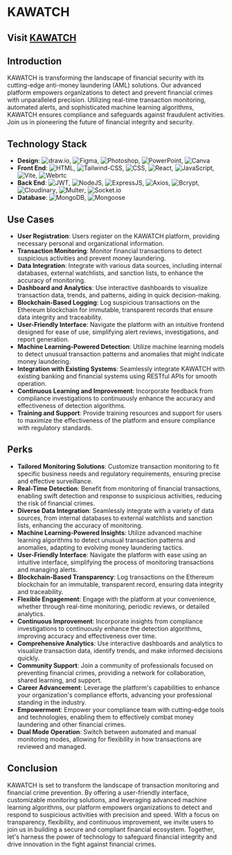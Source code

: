 # KAWATCH

## Visit <a href="https://kawatch-wkqh.vercel.app/" target="_blank">KAWATCH</a>

## Introduction
KAWATCH is transforming the landscape of financial security with its cutting-edge anti-money laundering (AML) solutions. Our advanced platform empowers organizations to detect and prevent financial crimes with unparalleled precision. Utilizing real-time transaction monitoring, automated alerts, and sophisticated machine learning algorithms, KAWATCH ensures compliance and safeguards against fraudulent activities. Join us in pioneering the future of financial integrity and security.

## Technology Stack
- **Design**: ![draw.io](https://img.shields.io/badge/Draw.io-design-F08705?style=flat&logo=diagramsdotnet), ![Figma](https://img.shields.io/badge/Figma-Design-F24E1E?style=flat&logo=figma), ![Photoshop](https://img.shields.io/badge/Photoshop-Design-31A8FF?style=flat&logo=adobephotoshop), ![PowerPoint](https://img.shields.io/badge/PowerPoint-Design-B7472A?style=flat&logo=microsoftpowerpoint), ![Canva](https://img.shields.io/badge/Canva-Design-00C4CC?style=flat&logo=canva)
- **Front End**: ![HTML](https://img.shields.io/badge/HTML-Front%20End-E34F26?style=flat&logo=html5), ![Tailwind-CSS](https://img.shields.io/badge/Tailwind--CSS-Front%20End-06B6D4?style=flat&logo=tailwindcss), ![CSS](https://img.shields.io/badge/CSS-Front%20End-1572B6?style=flat&logo=css3), ![React](https://img.shields.io/badge/React-Front%20End-61DAFB?style=flat&logo=react), ![JavaScript](https://img.shields.io/badge/JavaScript-Front%20End-F7DF1E?style=flat&logo=javascript), ![Vite](https://img.shields.io/badge/Vite-Front%20End-646CFF?style=flat&logo=vite), ![Webrtc](https://img.shields.io/badge/Webrtc-Front%20End-333333?style=flat&logo=webrtc)
- **Back End**: ![JWT](https://img.shields.io/badge/JWT-Back%20End-yellow?style=flat&logo=jsonwebtokens), ![NodeJS](https://img.shields.io/badge/NodeJS-Back%20End-339933?style=flat&logo=nodedotjs), ![ExpressJS](https://img.shields.io/badge/ExpressJS-Back%20End-DA3940?style=flat&logo=express), ![Axios](https://img.shields.io/badge/Axios-Back%20End-5A29E4?style=flat&logo=axios), ![Bcrypt](https://img.shields.io/badge/Bcrypt-Back%20End-512BD4), ![Cloudinary](https://img.shields.io/badge/Cloudinary-Back%20End-3448C5?style=flat&logo=cloudinary), ![Multer](https://img.shields.io/badge/Multer-Back%20End-F46519), ![Socket.io](https://img.shields.io/badge/Socket.io-Back%20End-gray?style=flat&logo=socketdotio)
- **Database**: ![MongoDB](https://img.shields.io/badge/MongoDB-Database-47A248?style=flat&logo=mongodb), ![Mongoose](https://img.shields.io/badge/Mongoose-Database-880000?style=flat&logo=mongoose)

## Use Cases
- **User Registration**: Users register on the KAWATCH platform, providing necessary personal and organizational information.
- **Transaction Monitoring**: Monitor financial transactions to detect suspicious activities and prevent money laundering.
- **Data Integration**: Integrate with various data sources, including internal databases, external watchlists, and sanction lists, to enhance the accuracy of monitoring.
- **Dashboard and Analytics**: Use interactive dashboards to visualize transaction data, trends, and patterns, aiding in quick decision-making.
- **Blockchain-Based Logging**: Log suspicious transactions on the Ethereum blockchain for immutable, transparent records that ensure data integrity and traceability.
- **User-Friendly Interface**: Navigate the platform with an intuitive frontend designed for ease of use, simplifying alert reviews, investigations, and report generation.
- **Machine Learning-Powered Detection**: Utilize machine learning models to detect unusual transaction patterns and anomalies that might indicate money laundering.
- **Integration with Existing Systems**: Seamlessly integrate KAWATCH with existing banking and financial systems using RESTful APIs for smooth operation.
- **Continuous Learning and Improvement**: Incorporate feedback from compliance investigations to continuously enhance the accuracy and effectiveness of detection algorithms.
- **Training and Support**: Provide training resources and support for users to maximize the effectiveness of the platform and ensure compliance with regulatory standards.

## Perks
- **Tailored Monitoring Solutions**: Customize transaction monitoring to fit specific business needs and regulatory requirements, ensuring precise and effective surveillance.
- **Real-Time Detection**: Benefit from monitoring of financial transactions, enabling swift detection and response to suspicious activities, reducing the risk of financial crimes.
- **Diverse Data Integration**: Seamlessly integrate with a variety of data sources, from internal databases to external watchlists and sanction lists, enhancing the accuracy of monitoring.
- **Machine Learning-Powered Insights**: Utilize advanced machine learning algorithms to detect unusual transaction patterns and anomalies, adapting to evolving money laundering tactics.
- **User-Friendly Interface**: Navigate the platform with ease using an intuitive interface, simplifying the process of monitoring transactions and managing alerts.
- **Blockchain-Based Transparency**: Log transactions on the Ethereum blockchain for an immutable, transparent record, ensuring data integrity and traceability.
- **Flexible Engagement**: Engage with the platform at your convenience, whether through real-time monitoring, periodic reviews, or detailed analytics.
- **Continuous Improvement**: Incorporate insights from compliance investigations to continuously enhance the detection algorithms, improving accuracy and effectiveness over time.
- **Comprehensive Analytics**: Use interactive dashboards and analytics to visualize transaction data, identify trends, and make informed decisions quickly.
- **Community Support**: Join a community of professionals focused on preventing financial crimes, providing a network for collaboration, shared learning, and support.
- **Career Advancement**: Leverage the platform's capabilities to enhance your organization's compliance efforts, advancing your professional standing in the industry.
- **Empowerment**: Empower your compliance team with cutting-edge tools and technologies, enabling them to effectively combat money laundering and other financial crimes.
- **Dual Mode Operation**: Switch between automated and manual monitoring modes, allowing for flexibility in how transactions are reviewed and managed.

## Conclusion
KAWATCH is set to transform the landscape of transaction monitoring and financial crime prevention. By offering a user-friendly interface, customizable monitoring solutions, and leveraging advanced machine learning algorithms, our platform empowers organizations to detect and respond to suspicious activities with precision and speed. With a focus on transparency, flexibility, and continuous improvement, we invite users to join us in building a secure and compliant financial ecosystem. Together, let's harness the power of technology to safeguard financial integrity and drive innovation in the fight against financial crimes.
